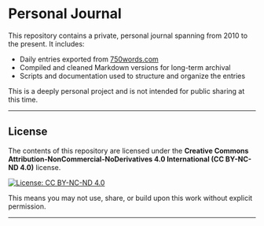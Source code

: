 # Personal Journal

This repository contains a private, personal journal spanning from 2010 to the present. It includes:

- Daily entries exported from [750words.com](https://750words.com)
- Compiled and cleaned Markdown versions for long-term archival
- Scripts and documentation used to structure and organize the entries

This is a deeply personal project and is not intended for public sharing at this time.

---

## License

The contents of this repository are licensed under the **Creative Commons Attribution-NonCommercial-NoDerivatives 4.0 International (CC BY-NC-ND 4.0)** license.

[![License: CC BY-NC-ND 4.0](https://img.shields.io/badge/License-CC%20BY--NC--ND%204.0-lightgrey.svg)](https://creativecommons.org/licenses/by-nc-nd/4.0/)

This means you may not use, share, or build upon this work without explicit permission.

---
